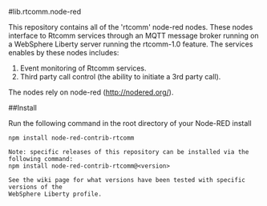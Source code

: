 #lib.rtcomm.node-red

This repository contains all of the 'rtcomm' node-red nodes. These nodes interface to Rtcomm services through an MQTT message broker running on a WebSphere Liberty server running the rtcomm-1.0 feature. The services enables by these nodes includes:

1. Event monitoring of Rtcomm services.
2. Third party call control (the ability to initiate a 3rd party call).

The nodes rely on node-red (http://nodered.org/).

##Install

Run the following command in the root directory of your Node-RED install

```
npm install node-red-contrib-rtcomm

Note: specific releases of this repository can be installed via the following command:
npm install node-red-contrib-rtcomm@<version>

See the wiki page for what versions have been tested with specific versions of the 
WebSphere Liberty profile.
```
